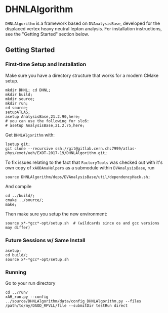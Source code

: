 # DHNLAlgorithm

`DHNLAlgorithm` is a framework based on `DVAnalysisBase`, 
developed for the displaced vertex heavy neutral lepton analysis. 
For installation instructions, see the "Getting Started" section below.

## Getting Started

### First-time Setup and Installation

Make sure you have a directory structure that works for a modern CMake setup.

```
mkdir DHNL; cd DHNL; 
mkdir build; 
mkdir source; 
mkdir run; 
cd source;
setupATLAS;
asetup AnalysisBase,21.2.90,here;
# you can use the following for slc6:
# asetup AnalysisBase,21.2.75,here;
```

Get `DHNLAlgorithm` with:

```
lsetup git; 
git clone --recursive ssh://git@gitlab.cern.ch:7999/atlas-phys/exot/ueh/EXOT-2017-19/DHNLAlgorithm.git;
```

To fix issues relating to the fact that `FactoryTools` was checked out with it's own copy of `xAODAnaHelpers` as a submodule within `DVAnalysisBase`, run
```
source DHNLAlgorithm/deps/DVAnalysisBase/util/dependencyHack.sh;
```

And compile

```
cd ../build/; 
cmake ../source/;
make; 
```

Then make sure you setup the new environment:

```
source x*-*gcc*-opt/setup.sh  # (wildcards since os and gcc versions may differ)
```

### Future Sessions w/ Same Install

```
asetup;
cd build/; 
source x*-*gcc*-opt/setup.sh 
```
### Running

Go to your run directory

```
cd ../run/
xAH_run.py --config ../source/DHNLAlgorithm/data/config_DHNLAlgorithm.py --files /path/to/my/DAOD_RPVLL/file --submitDir testRun direct
```

